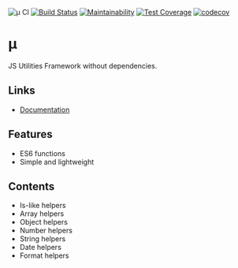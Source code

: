 ![µ CI](https://github.com/efureev/mu/workflows/%C2%B5%20CI/badge.svg?branch=master)
[![Build Status](https://travis-ci.org/efureev/mu.svg?branch=master)](https://travis-ci.org/efureev/mu)
[![Maintainability](https://api.codeclimate.com/v1/badges/0279a1deefdae66f9e66/maintainability)](https://codeclimate.com/github/efureev/mu/maintainability)
[![Test Coverage](https://api.codeclimate.com/v1/badges/0279a1deefdae66f9e66/test_coverage)](https://codeclimate.com/github/efureev/mu/test_coverage)
[![codecov](https://codecov.io/gh/efureev/mu/branch/master/graph/badge.svg)](https://codecov.io/gh/efureev/mu)


# µ
JS Utilities Framework without dependencies.

## Links

- [Documentation](https://efureev.github.io/mu)

## Features

- ES6 functions
- Simple and lightweight

## Contents

- Is-like helpers
- Array helpers
- Object helpers
- Number helpers
- String helpers
- Date helpers
- Format helpers
